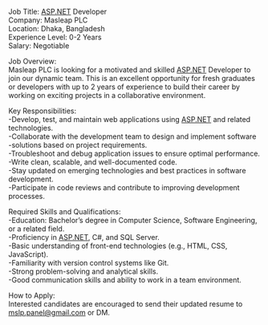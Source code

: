 Job Title: [ASP.NET](http://asp.net/) Developer  
Company: Masleap PLC  
Location: Dhaka, Bangladesh  
Experience Level: 0-2 Years  
Salary: Negotiable  
  
  
Job Overview:  
Masleap PLC is looking for a motivated and skilled [ASP.NET](http://asp.net/) Developer to join our dynamic team. This is an excellent opportunity for fresh graduates or developers with up to 2 years of experience to build their career by working on exciting projects in a collaborative environment.  
  
Key Responsibilities:  
-Develop, test, and maintain web applications using [ASP.NET](http://asp.net/) and related technologies.  
-Collaborate with the development team to design and implement software -solutions based on project requirements.  
-Troubleshoot and debug application issues to ensure optimal performance.  
-Write clean, scalable, and well-documented code.  
-Stay updated on emerging technologies and best practices in software development.  
-Participate in code reviews and contribute to improving development processes.  
  
Required Skills and Qualifications:  
-Education: Bachelor’s degree in Computer Science, Software Engineering, or a related field.  
-Proficiency in [ASP.NET](http://asp.net/), C#, and SQL Server.  
-Basic understanding of front-end technologies (e.g., HTML, CSS, JavaScript).  
-Familiarity with version control systems like Git.  
-Strong problem-solving and analytical skills.  
-Good communication skills and ability to work in a team environment.  
  
How to Apply:  
Interested candidates are encouraged to send their updated resume to [mslp.panel@gmail.com](mailto:mslp.panel@gmail.com) or DM.